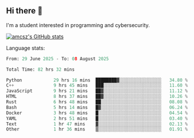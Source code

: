 ## Hi there 👋

I'm a student interested in programming and cybersecurity.

[![amcsz's GitHub stats](https://github-readme-stats.vercel.app/api?username=amcsz)](https://github.com/anuraghazra/github-readme-stats)

Language stats:
<!--START_SECTION:waka-->

```python
From: 29 June 2025 - To: 08 August 2025

Total Time: 82 hrs 32 mins

Python            29 hrs 16 mins  ████████▓░░░░░░░░░░░░░░░░   34.80 %
C++               9 hrs 45 mins   ███░░░░░░░░░░░░░░░░░░░░░░   11.60 %
JavaScript        9 hrs 21 mins   ██▓░░░░░░░░░░░░░░░░░░░░░░   11.12 %
HTML              8 hrs 37 mins   ██▓░░░░░░░░░░░░░░░░░░░░░░   10.26 %
Rust              6 hrs 48 mins   ██░░░░░░░░░░░░░░░░░░░░░░░   08.08 %
Bash              5 hrs 14 mins   █▓░░░░░░░░░░░░░░░░░░░░░░░   06.24 %
Docker            3 hrs 48 mins   █░░░░░░░░░░░░░░░░░░░░░░░░   04.54 %
YAML              2 hrs 51 mins   █░░░░░░░░░░░░░░░░░░░░░░░░   03.40 %
Text              1 hr 47 mins    ▓░░░░░░░░░░░░░░░░░░░░░░░░   02.13 %
Other             1 hr 36 mins    ▒░░░░░░░░░░░░░░░░░░░░░░░░   01.91 %
```

<!--END_SECTION:waka-->

